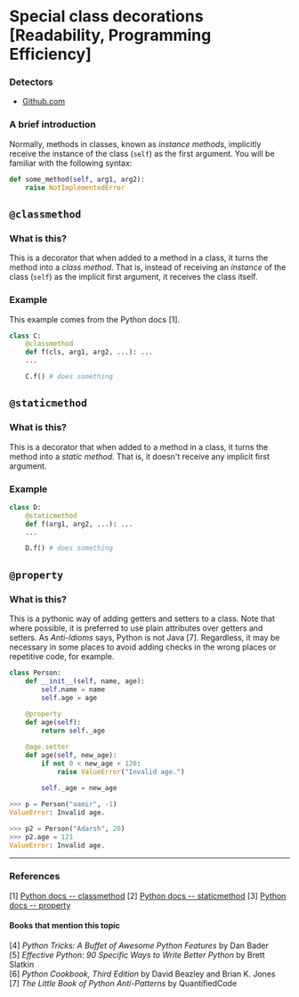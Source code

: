 # Special class decorations [Readability, Programming Efficiency]

### Detectors
- [Github.com](https://github.com/SlimShadyIAm/DetectYourZen/blob/main/src/main/scala/slim/NewDecoratorAnalysis.scala)

### A brief introduction
Normally, methods in classes, known as *instance methods*, implicitly receive the instance of the class (`self`) as the first argument. You will be familiar with the following syntax:

```py
def some_method(self, arg1, arg2):
    raise NotImplementedError
```

## `@classmethod`
### What is this?
This is a decorator that when added to a method in a class, it turns the method into a *class method*. That is, instead of receiving an *instance* of the class (`self`) as the implicit first argument, it receives the class itself.

### Example
This example comes from the Python docs [1].

```py
class C:
    @classmethod
    def f(cls, arg1, arg2, ...): ...
    ...

    C.f() # does something
```

## `@staticmethod`
### What is this?
This is a decorator that when added to a method in a class, it turns the method into a *static method*. That is, it doesn't receive any implicit first argument.

### Example
```py
class D:
    @staticmethod
    def f(arg1, arg2, ...): ...
    ...

    D.f() # does something
```

## `@property`
### What is this?
This is a pythonic way of adding getters and setters to a class. Note that where possible, it is preferred to use plain attributes over getters and setters. As *Anti-Idioms* says, Python is not Java [7]. Regardless, it may be necessary in some places to avoid adding checks in the wrong places or repetitive code, for example.

```py
class Person:
    def __init__(self, name, age):
        self.name = name
        self.age = age
        
    @property
    def age(self):
        return self._age

    @age.setter
    def age(self, new_age):
        if not 0 < new_age < 120:
            raise ValueError("Invalid age.")
        
        self._age = new_age

>>> p = Person("aamir", -1)
ValueError: Invalid age.

>>> p2 = Person("Adarsh", 20)
>>> p2.age = 121
ValueError: Invalid age.    
```

---

### References
[1] [Python docs -- classmethod](https://docs.python.org/3/library/functions.html#classmethod)
[2] [Python docs -- staticmethod](https://docs.python.org/3/library/functions.html#staticmethod)
[3] [Python docs -- property](https://docs.python.org/3/library/functions.html#property)

#### Books that mention this topic
[4] *Python Tricks: A Buffet of Awesome Python Features* by Dan Bader  
[5] *Effective Python: 90 Specific Ways to Write Better Python* by Brett Slatkin  
[6] *Python Cookbook, Third Edition* by David Beazley and Brian K. Jones    
[7] *The Little Book of Python Anti-Patterns* by QuantifiedCode  